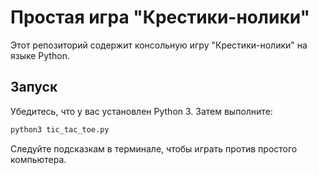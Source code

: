 # Простая игра "Крестики-нолики"

Этот репозиторий содержит консольную игру "Крестики-нолики" на языке Python.

## Запуск

Убедитесь, что у вас установлен Python 3. Затем выполните:

```bash
python3 tic_tac_toe.py
```

Следуйте подсказкам в терминале, чтобы играть против простого компьютера.
